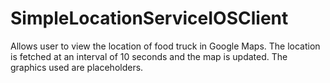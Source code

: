 # SimpleLocationServiceIOSClient

Allows user to view the location of food truck in Google Maps.
The location is fetched at an interval of 10 seconds and the map is updated.
The graphics used are placeholders.
